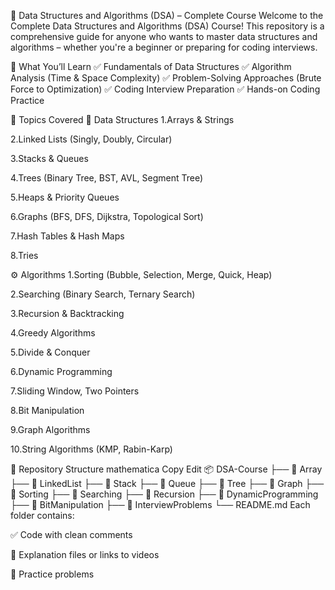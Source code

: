 📘 Data Structures and Algorithms (DSA) – Complete Course
Welcome to the Complete Data Structures and Algorithms (DSA) Course! This repository is a comprehensive guide for anyone who wants to master data structures and algorithms – whether you're a beginner or preparing for coding interviews.

🚀 What You’ll Learn
✅ Fundamentals of Data Structures
✅ Algorithm Analysis (Time & Space Complexity)
✅ Problem-Solving Approaches (Brute Force to Optimization)
✅ Coding Interview Preparation
✅ Hands-on Coding Practice

🧠 Topics Covered
📂 Data Structures
1.Arrays & Strings

2.Linked Lists (Singly, Doubly, Circular)

3.Stacks & Queues

4.Trees (Binary Tree, BST, AVL, Segment Tree)

5.Heaps & Priority Queues

6.Graphs (BFS, DFS, Dijkstra, Topological Sort)

7.Hash Tables & Hash Maps

8.Tries

⚙️ Algorithms
1.Sorting (Bubble, Selection, Merge, Quick, Heap)

2.Searching (Binary Search, Ternary Search)

3.Recursion & Backtracking

4.Greedy Algorithms

5.Divide & Conquer

6.Dynamic Programming

7.Sliding Window, Two Pointers

8.Bit Manipulation

9.Graph Algorithms

10.String Algorithms (KMP, Rabin-Karp)

📁 Repository Structure
mathematica
Copy
Edit
📦 DSA-Course
├── 📁 Array
├── 📁 LinkedList
├── 📁 Stack
├── 📁 Queue
├── 📁 Tree
├── 📁 Graph
├── 📁 Sorting
├── 📁 Searching
├── 📁 Recursion
├── 📁 DynamicProgramming
├── 📁 BitManipulation
├── 📁 InterviewProblems
└── README.md
Each folder contains:

✅ Code with clean comments

📘 Explanation files or links to videos

🧪 Practice problems
